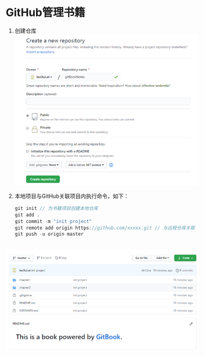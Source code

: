 <!--
 * @Author: xulei
 * @Date: 2020-07-26 15:47:23
 * @LastEditors: xulei
 * @LastEditTime: 2020-07-26 16:09:21
 * @FilePath: \gitBook\manageRelease\githubManageBook.md
--> 
# GitHub管理书籍


1. 创建仓库
&emsp;&emsp;![gitCreateRepo](/imgs/gitCreateRepo.png)



2. 本地项目与GitHub关联项目内执行命令，如下：
    <br>
    ```js
    git init // 为书籍项目创建本地仓库
    git add .
    git commit -m "init project"
    git remote add origin https://github.com/xxxxx.git // 与远程仓库关联
    git push -u origin master
    ```
&emsp;&emsp;![githubProjectRepo](/imgs/githubProjectRepo.png)